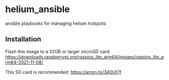 # helium_ansible
ansible playbooks for managing helium hotspots

## Installation

Flash this image to a 32GB or larger microSD card.
https://downloads.raspberrypi.org/raspios_lite_arm64/images/raspios_lite_arm64-2021-11-08/

This SD card is recommended: https://amzn.to/340Ut7f
